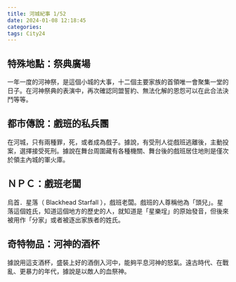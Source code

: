 ```yaml
---
title: 河城紀事 1/52
date: 2024-01-08 12:18:45
categories:
tags: City24
---
```


## 特殊地點：祭典廣場

一年一度的河神祭，是這個小城的大事，十二個主要家族的首領唯一會聚集一堂的日子。在河神祭典的表演中，再次確認同盟誓約、無法化解的恩怨可以在此合法決鬥等等。

## 都市傳說：戲班的私兵團

在河城，只有兩種罪，死，或者成為戲子。據說，有受刑人從戲班逃離後，主動投案，選擇接受死刑。據說在舞台周圍藏有各種機關、舞台後的戲班居住地則是僅次於領主內城的軍火庫。

## ＮＰＣ：戲班老闆

烏首．星落（ Blackhead Starfall ），戲班老闆。戲班的人尊稱他為「頭兒」。星落這個姓氏，知道這個地方的歷史的人，就知道是「星樂埕」的原始發音，但後來被用作「分家」或者被逐出家族者的姓氏。

## 奇特物品：河神的酒杯

據說用這支酒杯，盛裝上好的酒倒入河中，能夠平息河神的怒氣。遠古時代、在戰亂、更暴力的年代，據說是以敵人的血祭神。
